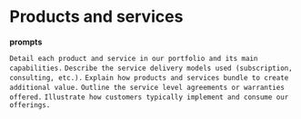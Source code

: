 # Products and services

**prompts**

`Detail each product and service in our portfolio and its main capabilities.`
`Describe the service delivery models used (subscription, consulting, etc.).`
`Explain how products and services bundle to create additional value.`
`Outline the service level agreements or warranties offered.`
`Illustrate how customers typically implement and consume our offerings.`